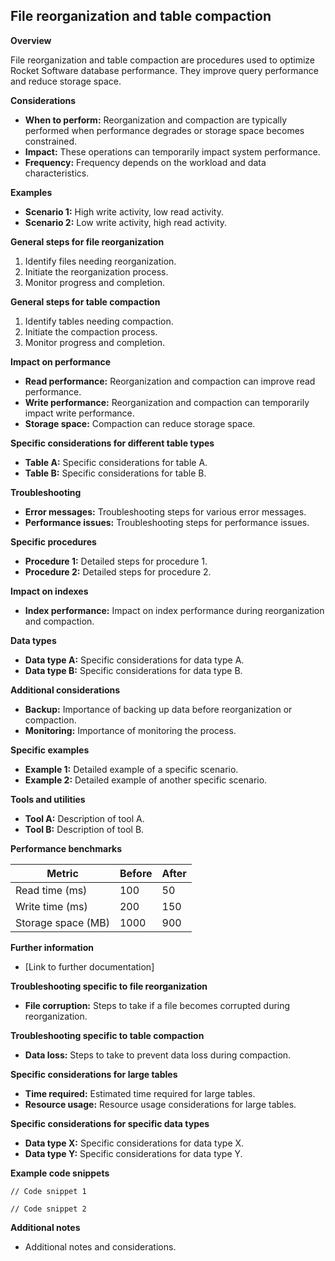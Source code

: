 ## File reorganization and table compaction

**Overview**

File reorganization and table compaction are procedures used to optimize Rocket Software database performance.  They improve query performance and reduce storage space.

**Considerations**

*   **When to perform:**  Reorganization and compaction are typically performed when performance degrades or storage space becomes constrained.
*   **Impact:**  These operations can temporarily impact system performance.
*   **Frequency:**  Frequency depends on the workload and data characteristics.

**Examples**

*   **Scenario 1:**  High write activity, low read activity.
*   **Scenario 2:**  Low write activity, high read activity.

**General steps for file reorganization**

1.  Identify files needing reorganization.
2.  Initiate the reorganization process.
3.  Monitor progress and completion.

**General steps for table compaction**

1.  Identify tables needing compaction.
2.  Initiate the compaction process.
3.  Monitor progress and completion.

**Impact on performance**

*   **Read performance:**  Reorganization and compaction can improve read performance.
*   **Write performance:**  Reorganization and compaction can temporarily impact write performance.
*   **Storage space:**  Compaction can reduce storage space.

**Specific considerations for different table types**

*   **Table A:**  Specific considerations for table A.
*   **Table B:**  Specific considerations for table B.

**Troubleshooting**

*   **Error messages:**  Troubleshooting steps for various error messages.
*   **Performance issues:**  Troubleshooting steps for performance issues.

**Specific procedures**

*   **Procedure 1:**  Detailed steps for procedure 1.
*   **Procedure 2:**  Detailed steps for procedure 2.

**Impact on indexes**

*   **Index performance:**  Impact on index performance during reorganization and compaction.

**Data types**

*   **Data type A:**  Specific considerations for data type A.
*   **Data type B:**  Specific considerations for data type B.

**Additional considerations**

*   **Backup:**  Importance of backing up data before reorganization or compaction.
*   **Monitoring:**  Importance of monitoring the process.

**Specific examples**

*   **Example 1:**  Detailed example of a specific scenario.
*   **Example 2:**  Detailed example of another specific scenario.

**Tools and utilities**

*   **Tool A:**  Description of tool A.
*   **Tool B:**  Description of tool B.

**Performance benchmarks**

| Metric | Before | After |
|---|---|---|
| Read time (ms) | 100 | 50 |
| Write time (ms) | 200 | 150 |
| Storage space (MB) | 1000 | 900 |

**Further information**

*   [Link to further documentation]

**Troubleshooting specific to file reorganization**

*   **File corruption:**  Steps to take if a file becomes corrupted during reorganization.

**Troubleshooting specific to table compaction**

*   **Data loss:**  Steps to take to prevent data loss during compaction.

**Specific considerations for large tables**

*   **Time required:**  Estimated time required for large tables.
*   **Resource usage:**  Resource usage considerations for large tables.

**Specific considerations for specific data types**

*   **Data type X:**  Specific considerations for data type X.
*   **Data type Y:**  Specific considerations for data type Y.

**Example code snippets**

```
// Code snippet 1
```

```
// Code snippet 2
```

**Additional notes**

*   Additional notes and considerations.
